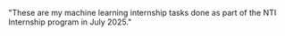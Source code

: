 "These are my machine learning internship tasks done as part of the NTI Internship program in July 2025."
